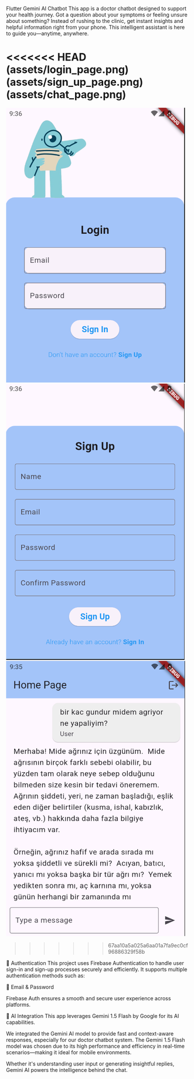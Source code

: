 Flutter Gemini AI Chatbot
This app is a doctor chatbot designed to support your health journey. Got a question about your symptoms or feeling unsure about something? Instead of rushing to the clinic, get instant insights and helpful information right from your phone. This intelligent assistant is here to guide you—anytime, anywhere.

<<<<<<< HEAD
(assets/login_page.png)
(assets/sign_up_page.png)
(assets/chat_page.png)
=======
![login page](assets/login_page.png)
![sign up page](assets/sign_up_page.png)
![chat page](assets/chat_page.png)
>>>>>>> 67aa10a5a025a6aa01a7fa9ec0cf96886329f58b

🔐 Authentication
This project uses Firebase Authentication to handle user sign-in and sign-up processes securely and efficiently. It supports multiple authentication methods such as:

📧 Email & Password

Firebase Auth ensures a smooth and secure user experience across platforms.

🤖 AI Integration
This app leverages Gemini 1.5 Flash by Google for its AI capabilities.

We integrated the Gemini AI model to provide fast and context-aware responses, especially for our doctor chatbot system. The Gemini 1.5 Flash model was chosen due to its high performance and efficiency in real-time scenarios—making it ideal for mobile environments.

Whether it's understanding user input or generating insightful replies, Gemini AI powers the intelligence behind the chat.

